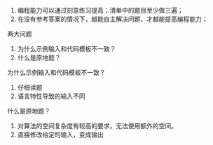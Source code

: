 1. 编程能力可以通过刻意练习提高；清单中的题目至少做三遍；
2. 在没有参考答案的情况下，越能自主解决问题，才越能提高编程能力；

两大问题
1. 为什么示例输入和代码模板不一致？
2. 什么是原地题？


为什么示例输入和代码模板不一致？
1. 仔细读题
2. 语言特性导致的输入不同

什么是原地题？
1. 对算法的空间复杂度有较高的要求，无法使用额外的空间。
2. 直接修改给定的输入，变成输出

